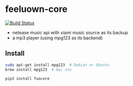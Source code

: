 # feeluown-core

[![Build Status](https://travis-ci.org/cosven/feeluown-core.svg?branch=master)](https://travis-ci.org/cosven/feeluown-core)

- netease music api with xiami music source as its backup
- a mp3 player (using mpg123 as its backend)

## Install

```sh
sudo apt-get install mpg123  # Debian or Ubuntu
brew install mpg123  # mac osx

pip3 install fuocore
```
